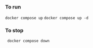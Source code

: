 ### To run 
```docker compose up```
```docker compose up -d```

### To stop
``` docker compose down```
